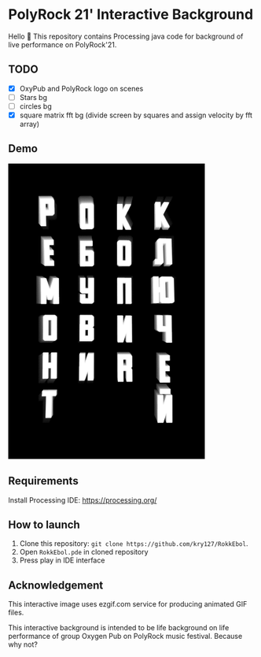 # PolyRock 21' Interactive Background

Hello 👋
This repository contains Processing java code for background of live performance on PolyRock'21.

## TODO

- [x] OxyPub and PolyRock logo on scenes
- [ ] Stars bg
- [ ] circles bg
- [x] square matrix fft bg (divide screen by squares and assign velocity by fft array)

## Demo
![рокк ебол мупю ович](data/ezgif-3-e10e89d2a88a.gif)

## Requirements
Install Processing IDE:
https://processing.org/

## How to launch
1. Clone this repository: `git clone https://github.com/kry127/RokkEbol`.
2. Open `RokkEbol.pde` in cloned repository
3. Press play in IDE interface

## Acknowledgement

This interactive image uses ezgif.com service for producing animated GIF files.

This interactive background is intended to be life background on life performance of group Oxygen Pub on PolyRock music festival.
Because why not?


